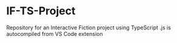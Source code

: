 # IF-TS-Project
Repository for an Interactive Fiction project using TypeScript
.js is autocompiled from VS Code extension
